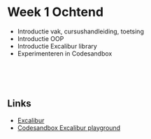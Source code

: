 # Week 1 Ochtend

- Introductie vak, cursushandleiding, toetsing
- Introductie OOP
- Introductie Excalibur library
- Experimenteren in Codesandbox

<br>
<br>
<br>

## Links

- [Excalibur](https://excaliburjs.com)
- [Codesandbox Excalibur playground](https://codesandbox.io/s/excalibur-vite-testproject-olk4bu?file=/game.js)
